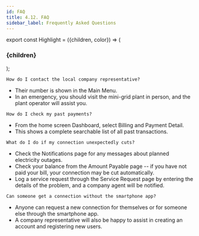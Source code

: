 ```yaml
---
id: FAQ
title: 4.12. FAQ
sidebar_label: Frequently Asked Questions
---
```


export const Highlight = ({children, color}) => (
  <h3
    style={{
      backgroundColor: color,
      borderRadius: '5px',
      color: '#000',
      paddingLeft: '1rem',
      paddingRight: '1rem',
      paddingTop: '2rem',
      paddingBottom: '0.5rem',
      fontSize: '1rem',
      fontWeight: 'normal',
      lineHeight: '1.6',
    }}>
    {children}
  </h3>
);

<Highlight color="#ebedf0">

	How do I contact the local company representative?

* Their number is shown in the Main Menu.
* In an emergency, you should visit the mini-grid plant in person, and the plant operator will assist you.


</Highlight>


<Highlight color="#ebedf0">

	How do I check my past payments?
* From the home screen Dashboard, select Billing and Payment Detail.
* This shows a complete searchable list of all past transactions.

</Highlight>

<Highlight color="#ebedf0">

	What do I do if my connection unexpectedly cuts?
* Check the Notifications page for any messages about planned electricity outages.
* Check your balance from the Amount Payable page -- if you have not paid your bill, your connection may be cut automatically.
* Log a service request through the Service Request page by entering the details of the problem, and a company agent will be notified.

</Highlight>

<Highlight color="#ebedf0">

	Can someone get a connection without the smartphone app?
* Anyone can request a new connection for themselves or for someone else through the smartphone app.
* A company representative will also be happy to assist in creating an account and registering new users.

</Highlight>

